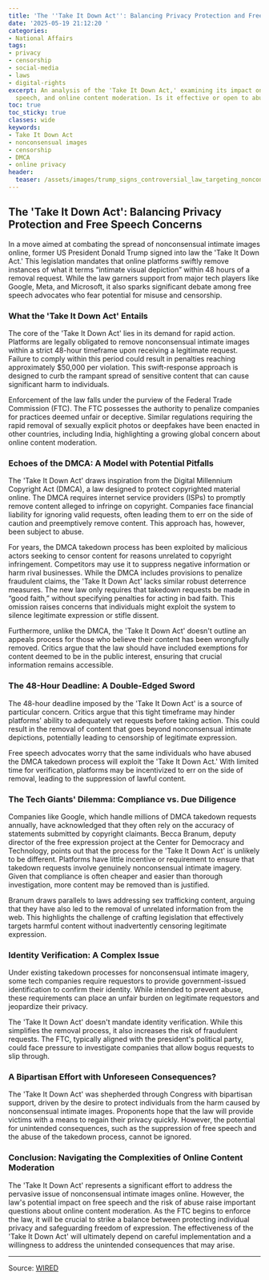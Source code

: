 ```yaml
---
title: 'The ''Take It Down Act'': Balancing Privacy Protection and Free Speech Concerns'
date: '2025-05-19 21:12:20 '
categories:
- National Affairs
tags:
- privacy
- censorship
- social-media
- laws
- digital-rights
excerpt: An analysis of the 'Take It Down Act,' examining its impact on privacy, free
  speech, and online content moderation. Is it effective or open to abuse?
toc: true
toc_sticky: true
classes: wide
keywords:
- Take It Down Act
- nonconsensual images
- censorship
- DMCA
- online privacy
header:
  teaser: /assets/images/trump_signs_controversial_law_targeting_nonconsens_20250519211220.jpg
---
```


## The 'Take It Down Act': Balancing Privacy Protection and Free Speech Concerns

In a move aimed at combating the spread of nonconsensual intimate images online, former US President Donald Trump signed into law the 'Take It Down Act.' This legislation mandates that online platforms swiftly remove instances of what it terms “intimate visual depiction” within 48 hours of a removal request. While the law garners support from major tech players like Google, Meta, and Microsoft, it also sparks significant debate among free speech advocates who fear potential for misuse and censorship.

### What the 'Take It Down Act' Entails

The core of the 'Take It Down Act' lies in its demand for rapid action. Platforms are legally obligated to remove nonconsensual intimate images within a strict 48-hour timeframe upon receiving a legitimate request. Failure to comply within this period could result in penalties reaching approximately $50,000 per violation. This swift-response approach is designed to curb the rampant spread of sensitive content that can cause significant harm to individuals.

Enforcement of the law falls under the purview of the Federal Trade Commission (FTC). The FTC possesses the authority to penalize companies for practices deemed unfair or deceptive. Similar regulations requiring the rapid removal of sexually explicit photos or deepfakes have been enacted in other countries, including India, highlighting a growing global concern about online content moderation.

### Echoes of the DMCA: A Model with Potential Pitfalls

The 'Take It Down Act' draws inspiration from the Digital Millennium Copyright Act (DMCA), a law designed to protect copyrighted material online. The DMCA requires internet service providers (ISPs) to promptly remove content alleged to infringe on copyright. Companies face financial liability for ignoring valid requests, often leading them to err on the side of caution and preemptively remove content. This approach has, however, been subject to abuse.

For years, the DMCA takedown process has been exploited by malicious actors seeking to censor content for reasons unrelated to copyright infringement. Competitors may use it to suppress negative information or harm rival businesses. While the DMCA includes provisions to penalize fraudulent claims, the 'Take It Down Act' lacks similar robust deterrence measures. The new law only requires that takedown requests be made in “good faith,” without specifying penalties for acting in bad faith. This omission raises concerns that individuals might exploit the system to silence legitimate expression or stifle dissent.

Furthermore, unlike the DMCA, the 'Take It Down Act' doesn't outline an appeals process for those who believe their content has been wrongfully removed. Critics argue that the law should have included exemptions for content deemed to be in the public interest, ensuring that crucial information remains accessible. 

### The 48-Hour Deadline: A Double-Edged Sword

The 48-hour deadline imposed by the 'Take It Down Act' is a source of particular concern. Critics argue that this tight timeframe may hinder platforms' ability to adequately vet requests before taking action. This could result in the removal of content that goes beyond nonconsensual intimate depictions, potentially leading to censorship of legitimate expression.

Free speech advocates worry that the same individuals who have abused the DMCA takedown process will exploit the 'Take It Down Act.' With limited time for verification, platforms may be incentivized to err on the side of removal, leading to the suppression of lawful content.

### The Tech Giants' Dilemma: Compliance vs. Due Diligence

Companies like Google, which handle millions of DMCA takedown requests annually, have acknowledged that they often rely on the accuracy of statements submitted by copyright claimants. Becca Branum, deputy director of the free expression project at the Center for Democracy and Technology, points out that the process for the 'Take It Down Act' is unlikely to be different. Platforms have little incentive or requirement to ensure that takedown requests involve genuinely nonconsensual intimate imagery. Given that compliance is often cheaper and easier than thorough investigation, more content may be removed than is justified.

Branum draws parallels to laws addressing sex trafficking content, arguing that they have also led to the removal of unrelated information from the web. This highlights the challenge of crafting legislation that effectively targets harmful content without inadvertently censoring legitimate expression.

### Identity Verification: A Complex Issue

Under existing takedown processes for nonconsensual intimate imagery, some tech companies require requestors to provide government-issued identification to confirm their identity. While intended to prevent abuse, these requirements can place an unfair burden on legitimate requestors and jeopardize their privacy.

The 'Take It Down Act' doesn't mandate identity verification. While this simplifies the removal process, it also increases the risk of fraudulent requests. The FTC, typically aligned with the president's political party, could face pressure to investigate companies that allow bogus requests to slip through. 

### A Bipartisan Effort with Unforeseen Consequences?

The 'Take It Down Act' was shepherded through Congress with bipartisan support, driven by the desire to protect individuals from the harm caused by nonconsensual intimate images. Proponents hope that the law will provide victims with a means to regain their privacy quickly. However, the potential for unintended consequences, such as the suppression of free speech and the abuse of the takedown process, cannot be ignored.

### Conclusion: Navigating the Complexities of Online Content Moderation

The 'Take It Down Act' represents a significant effort to address the pervasive issue of nonconsensual intimate images online. However, the law's potential impact on free speech and the risk of abuse raise important questions about online content moderation. As the FTC begins to enforce the law, it will be crucial to strike a balance between protecting individual privacy and safeguarding freedom of expression. The effectiveness of the 'Take It Down Act' will ultimately depend on careful implementation and a willingness to address the unintended consequences that may arise.

---

Source: [WIRED](https://www.wired.com/story/take-it-down-act-law-passes/)